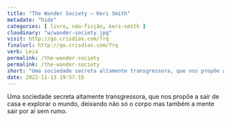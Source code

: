 ```yaml
---
title: "The Wander Society — Keri Smith"
metadate: "hide"
categories: [ livro, não-ficção, keri-smith ]
cloudinary: "w/wander-society.jpg"
visit: http://go.crisdias.com/7rq
finalurl: http://go.crisdias.com/7rq
verb: Leia
permalink: /the-wander-society
permalink: /the-wander-society
short: "Uma sociedade secreta altamente transgressora, que nos propõe a sair de casa e explorar o mundo, deixando não só o corpo mas também a mente sair por aí sem rumo."
date: 2022-11-13 19:57:15
---
```

Uma sociedade secreta altamente transgressora, que nos propõe a sair de casa e explorar o mundo, deixando não só o corpo mas também a mente sair por aí sem rumo.